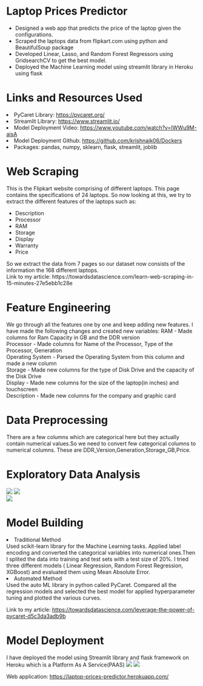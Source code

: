 # Laptop Prices Predictor
<ul>
  <li>Designed a web app that predicts the price of the laptop given the configurations. </li>
  <li>Scraped the laptops data from flipkart.com using python and BeautifulSoup package</li>
  <li>Developed Linear, Lasso, and Random Forest Regressors using GridsearchCV to get the best model.</li>
  <li>Deployed the Machine Learning model using streamlit library in Heroku using flask</li>
</ul>

# Links and Resources Used
<li>PyCaret Library: <a href="https://pycaret.org/">https://pycaret.org/</a></li>
<li>Streamlit Library: <a href="https://www.streamlit.io/">https://www.streamlit.io/</a>
<li>Model Deployment Video: <a href="https://www.youtube.com/watch?v=IWWu9M-aisA">https://www.youtube.com/watch?v=IWWu9M-aisA</a></li>
<li>Model Deployment Github: <a href="https://github.com/krishnaik06/Dockers">https://github.com/krishnaik06/Dockers</a></li>
<li>Packages: pandas, numpy, sklearn, flask, streamlit, joblib</li>

# Web Scraping

This is the Flipkart website comprising of different laptops. This page contains the specifications of 24 laptops. So now looking at this, we try to extract the different features of the laptops such as:
<ul>
  <li> Description</li>
  <li>Processor</li>
  <li>RAM</li>
  <li>Storage</li>
  <li>Display</li>
  <li>Warranty</li>
  <li>Price</li>
</ul>
So we extract the data from 7 pages so our dataset now consists of the information the 168 different laptops. <br>
Link to my article: https://towardsdatascience.com/learn-web-scraping-in-15-minutes-27e5ebb1c28e

# Feature Engineering
We go through all the features one by one and keep adding new features. I have made the following changes and created new variables:
RAM - Made columns for Ram Capacity in GB and the DDR version <br>
Processor - Made columns for Name of the Processor, Type of the Processor, Generation <br>
Operating System - Parsed the Operating System from this column and made a new column <br>
Storage - Made new columns for the type of Disk Drive and the capacity of the Disk Drive <br>
Display - Made new columns for the size of the laptop(in inches) and touchscreen <br>
Description - Made new columns for the company and graphic card <br>

# Data Preprocessing
There are a few columns which are categorical here but they actually contain numerical values.So we need to convert few categorical columns to numerical columns. These are DDR_Version,Generation,Storage_GB,Price.

# Exploratory Data Analysis
![](images/processor_type.png)   ![](images/diskdrive.png) <br/>
![](images/RAM_GB.png)

# Model Building
<li>Traditional Method</li>
Used scikit-learn library for the Machine Learning tasks. Applied label encoding and converted the categorical variables into numerical ones.Then I splited the data into training and test sets with a test size of 20%. I tried three different models ( Linear Regression, Random Forest Regression, XGBoost) and evaluated them using Mean Absolute Error. 

<li>Automated Method</li>
Used the auto ML library in python called PyCaret. Compared all the regression models and selected the best model for applied hyperparameter tuning and plotted the various curves.

Link to my article: <a href="https://towardsdatascience.com/leverage-the-power-of-pycaret-d5c3da3adb9b">https://towardsdatascience.com/leverage-the-power-of-pycaret-d5c3da3adb9b</a>

# Model Deployment
I have deployed the model using Streamlit library and flask framework on Heroku which is a Platform As A Service(PAAS)
![](images/heroku_app.png)
![](images/heroku_app2.png)

Web application: <a href="https://laptop-price-predictionwebapp.herokuapp.com/">https://laptop-prices-predictor.herokuapp.com/</a>
